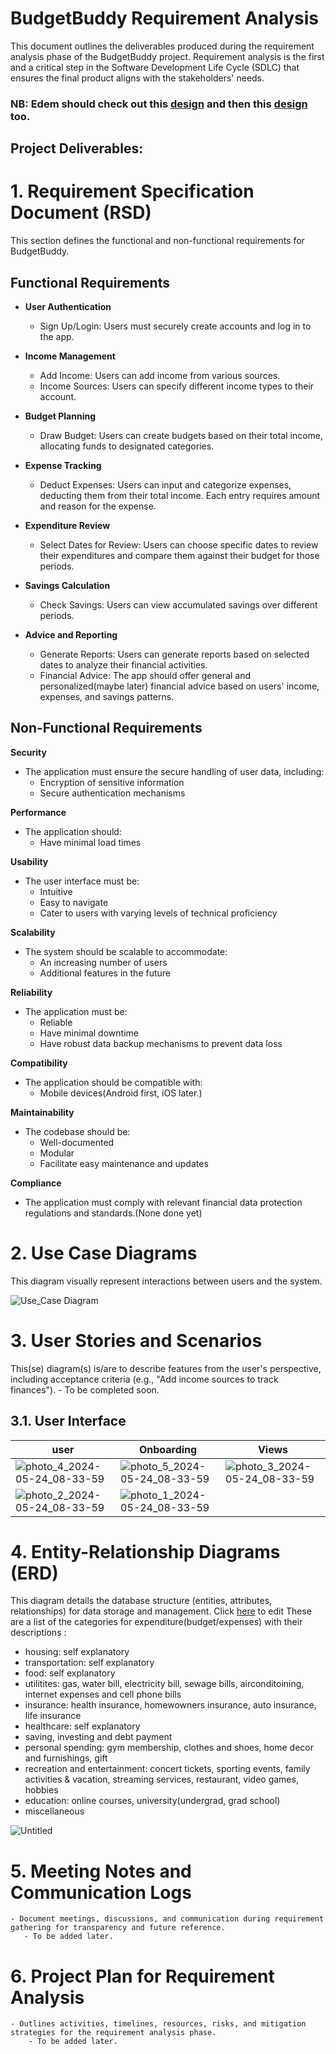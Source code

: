 # BudgetBuddy Requirement Analysis

This document outlines the deliverables produced during the requirement analysis phase of the BudgetBuddy project. Requirement analysis is the first and a critical step in the Software Development Life Cycle (SDLC) that ensures the final product aligns with the stakeholders' needs.
### NB: Edem should check out this [design](https://dribbble.com/shots/24081527-Financial-mobile-app) and then this [design](https://dribbble.com/shots/22973739-FinancePal-Your-Personal-Finance-Companion) too.

## Project Deliverables:

# 1. Requirement Specification Document (RSD)

This section defines the functional and non-functional requirements for BudgetBuddy.

## Functional Requirements

* **User Authentication**
    * Sign Up/Login: Users must securely create accounts and log in to the app.

* **Income Management**
    * Add Income: Users can add income from various sources.
    * Income Sources: Users can specify different income types to their account.

* **Budget Planning**
    * Draw Budget: Users can create budgets based on their total income, allocating funds to designated categories.

* **Expense Tracking**
    * Deduct Expenses: Users can input and categorize expenses, deducting them from their total income. Each entry requires amount and reason for the expense.

* **Expenditure Review**
    * Select Dates for Review: Users can choose specific dates to review their expenditures and compare them against their budget for those periods.

* **Savings Calculation**
    * Check Savings: Users can view accumulated savings over different periods.

* **Advice and Reporting**
    * Generate Reports: Users can generate reports based on selected dates to analyze their financial activities.
    * Financial Advice: The app should offer general and personalized(maybe later) financial advice based on users' income, expenses, and savings patterns.

## Non-Functional Requirements

**Security**
* The application must ensure the secure handling of user data, including:
    * Encryption of sensitive information
    * Secure authentication mechanisms

**Performance**
* The application should:
    * Have minimal load times

**Usability**
* The user interface must be:
    * Intuitive
    * Easy to navigate
    * Cater to users with varying levels of technical proficiency

**Scalability**
* The system should be scalable to accommodate:
    * An increasing number of users
    * Additional features in the future

**Reliability**
* The application must be:
    * Reliable
    * Have minimal downtime
    * Have robust data backup mechanisms to prevent data loss

**Compatibility**
* The application should be compatible with:
    * Mobile devices(Android first, iOS later.)

**Maintainability**
* The codebase should be:
    * Well-documented
    * Modular
    * Facilitate easy maintenance and updates

**Compliance**
* The application must comply with relevant financial data protection regulations and standards.(None done yet)


# 2. Use Case Diagrams
This diagram visually represent interactions between users and the system.

![Use_Case Diagram](https://github.com/jake0011/BudgetBuddy/assets/61389729/84faf938-9bee-4348-9342-0f92c9e8216a)


# 3. User Stories and Scenarios
This(se) diagram(s) is/are to describe features from the user's perspective, including acceptance criteria (e.g., "Add income sources to track finances").
    - To be completed soon.
## 3.1. User Interface 
| user | Onboarding | Views |
|----------|----------|----------|
| ![photo_4_2024-05-24_08-33-59](https://github.com/jake0011/BudgetBuddy/assets/61389729/62accced-be07-4820-be41-562766ed1cfe) | ![photo_5_2024-05-24_08-33-59](https://github.com/jake0011/BudgetBuddy/assets/61389729/483a0b4d-66dd-4151-b948-2885777bf8a9)| ![photo_3_2024-05-24_08-33-59](https://github.com/jake0011/BudgetBuddy/assets/61389729/a713293f-d5ea-4e91-b542-89735a770bfa)  |
| ![photo_2_2024-05-24_08-33-59](https://github.com/jake0011/BudgetBuddy/assets/61389729/d66af65a-cdb8-4491-8a7c-13e829bcbcd9) |![photo_1_2024-05-24_08-33-59](https://github.com/jake0011/BudgetBuddy/assets/61389729/b47a0c8a-1758-4d69-8a6e-c809992f0ac7) |  |

# 4. Entity-Relationship Diagrams (ERD)
This diagram details the database structure (entities, attributes, relationships) for data storage and management.
Click [here](https://dbdiagram.io/d/664cb51af84ecd1d22c3e6c0) to edit 
These are a list of the categories for expenditure(budget/expenses) with their descriptions :
- housing: self explanatory
- transportation: self explanatory
- food: self explanatory
- utilitites: gas, water bill, electricity bill, sewage bills, airconditoining, internet expenses and cell phone bills
- insurance: health insurance, homewowners insurance, auto insurance, life insurance
- healthcare: self explanatory
- saving, investing and debt payment
- personal spending: gym membership, clothes and shoes, home decor and furnishings, gift
- recreation and entertainment: concert tickets, sporting events, family activities & vacation, streaming services, restaurant, video games, hobbies
- education: online courses, university(undergrad, grad school)
- miscellaneous

![Untitled](https://github.com/jake0011/BudgetBuddy/assets/61389729/c562ecfe-854a-4f5c-a8c2-a1b03abef497)


# 5. Meeting Notes and Communication Logs
    - Document meetings, discussions, and communication during requirement gathering for transparency and future reference.  
       - To be added later.

# 6. Project Plan for Requirement Analysis
    - Outlines activities, timelines, resources, risks, and mitigation strategies for the requirement analysis phase. 
        - To be added later.
